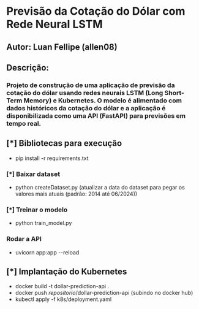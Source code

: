# Previsão da Cotação do Dólar com Rede Neural LSTM
## Autor: Luan Fellipe (allen08)

## Descrição:
### Projeto de construção de uma aplicação de previsão da cotação do dólar usando redes neurais LSTM (Long Short-Term Memory) e Kubernetes. O modelo é alimentado com dados históricos da cotação do dólar e a aplicação é disponibilizada como uma API (FastAPI) para previsões em tempo real.

## [*] Bibliotecas para execução
- pip install -r requirements.txt

### [*] Baixar dataset 
- python createDataset.py (atualizar a data do dataset para pegar os valores mais atuais (padrão: 2014 até 06/2024))

### [*] Treinar o modelo 
- python train_model.py

### Rodar a API
- uvicorn app:app --reload

## [*] Implantação do Kubernetes
- docker build -t dollar-prediction-api .
- docker push *repositorio*/dollar-prediction-api (subindo no docker hub)
- kubectl apply -f k8s/deployment.yaml
